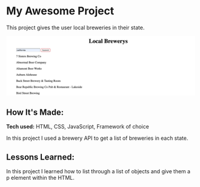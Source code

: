 # My Awesome Project
This project gives the user local breweries in their state.

![alt tag](brewery.png)

## How It's Made:

**Tech used:** HTML, CSS, JavaScript, Framework of choice

In this project I used a brewery API to get a list of breweries in each state.

## Lessons Learned:

In this project I learned how to list through a list of objects and give them a p element within the HTML.


